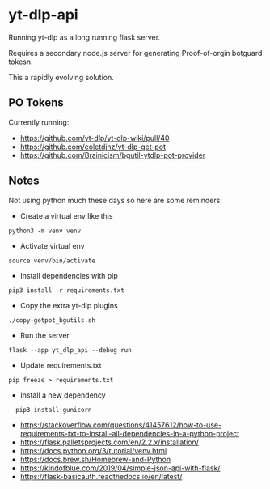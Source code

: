 # yt-dlp-api

Running yt-dlp as a long running flask server.

Requires a secondary node.js server for generating Proof-of-orgin botguard tokesn.

This a rapidly evolving solution.

## PO Tokens

Currently running:

- https://github.com/yt-dlp/yt-dlp-wiki/pull/40
- https://github.com/coletdjnz/yt-dlp-get-pot
- https://github.com/Brainicism/bgutil-ytdlp-pot-provider

## Notes

Not using python much these days so here are some reminders:

- Create a virtual env like this

```console
python3 -m venv venv
```

- Activate virtual env

```console
source venv/bin/activate
```

- Install dependencies with pip

```console
pip3 install -r requirements.txt
```

- Copy the extra yt-dlp plugins

```console
./copy-getpot_bgutils.sh
```

- Run the server

```console
flask --app yt_dlp_api --debug run
```

- Update requirements.txt

```console
pip freeze > requirements.txt
```

- Install a new dependency

```console
  pip3 install gunicorn
```

- https://stackoverflow.com/questions/41457612/how-to-use-requirements-txt-to-install-all-dependencies-in-a-python-project
- https://flask.palletsprojects.com/en/2.2.x/installation/
- https://docs.python.org/3/tutorial/venv.html
- https://docs.brew.sh/Homebrew-and-Python
- https://kindofblue.com/2019/04/simple-json-api-with-flask/
- https://flask-basicauth.readthedocs.io/en/latest/
